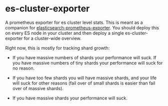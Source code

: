 # es-cluster-exporter

A prometheus exporter for es cluster level stats. This is meant as a companion for [elasticsearch-prometheus-exporter](https://github.com/vvanholl/elasticsearch-prometheus-exporter). You should deploy this on every ES node in your cluster and then deploy a single es-cluster-exporter for a cluster-wide overview.

Right now, this is mostly for tracking shard growth:

 * If you have massive numbers of shards your performance will suck. If you have massive numbers of tiny shards your performance will suck for no reason.

 * If you have too few shards you will have massive shards, and your life will suck for other reasons (fail over of small shards is easier than fail over of massive shards).
 
 * If you have massive shards your performance will suck.


